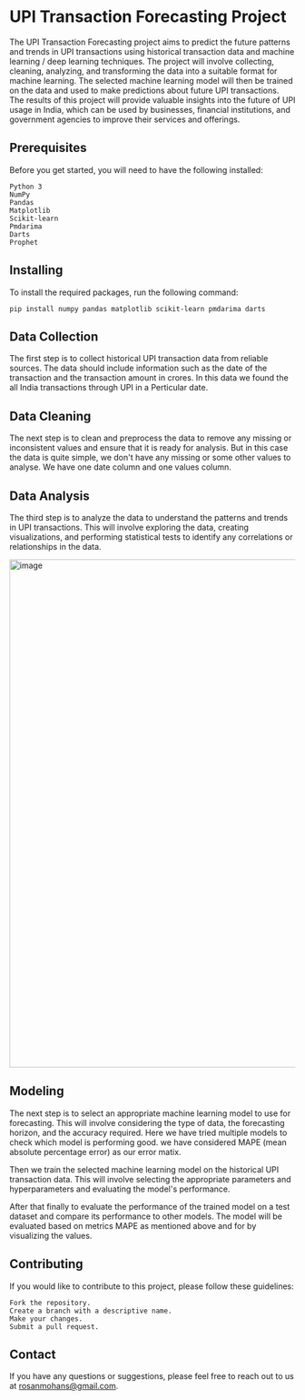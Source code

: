 
# UPI Transaction Forecasting Project

The UPI Transaction Forecasting project aims to predict the future patterns and trends in UPI transactions using historical transaction data and machine learning / deep learning techniques. The project will involve collecting, cleaning, analyzing, and transforming the data into a suitable format for machine learning. The selected machine learning model will then be trained on the data and used to make predictions about future UPI transactions. The results of this project will provide valuable insights into the future of UPI usage in India, which can be used by businesses, financial institutions, and government agencies to improve their services and offerings.
## Prerequisites
Before you get started, you will need to have the following installed:

    Python 3
    NumPy
    Pandas
    Matplotlib
    Scikit-learn
    Pmdarima
    Darts
    Prophet


## Installing

To install the required packages, run the following command:

    pip install numpy pandas matplotlib scikit-learn pmdarima darts

## Data Collection

The first step is to collect historical UPI transaction data from reliable sources. The data should include information such as the date of the transaction and the transaction amount in crores. In this data we found the all India transactions through UPI in a Perticular date.


## Data Cleaning

The next step is to clean and preprocess the data to remove any missing or inconsistent values and ensure that it is ready for analysis. But in this case the data is quite simple, we don't have any missing or some other values to analyse. We have one date column and one values column.
## Data Analysis

The third step is to analyze the data to understand the patterns and trends in UPI transactions. This will involve exploring the data, creating visualizations, and performing statistical tests to identify any correlations or relationships in the data.

<img width="893" alt="image" src="https://user-images.githubusercontent.com/93364800/218986050-3a9e37de-bf49-430b-b6f1-e66a719c33b7.png">

## Modeling

The next step is to select an appropriate machine learning model to use for forecasting. This will involve considering the type of data, the forecasting horizon, and the accuracy required. Here we have tried multiple models to check which model is performing good. we have considered MAPE (mean absolute percentage error) as our error matix. 
    
Then we train the selected machine learning model on the historical UPI transaction data. This will involve selecting the appropriate parameters and hyperparameters and evaluating the model's performance.

After that finally to evaluate the performance of the trained model on a test dataset and compare its performance to other models. The model will be evaluated based on metrics MAPE as mentioned above and for by visualizing the values.

## Contributing

If you would like to contribute to this project, please follow these guidelines:

    Fork the repository.
    Create a branch with a descriptive name.
    Make your changes.
    Submit a pull request.
## Contact

If you have any questions or suggestions, please feel free to reach out to us at rosanmohans@gmail.com.
